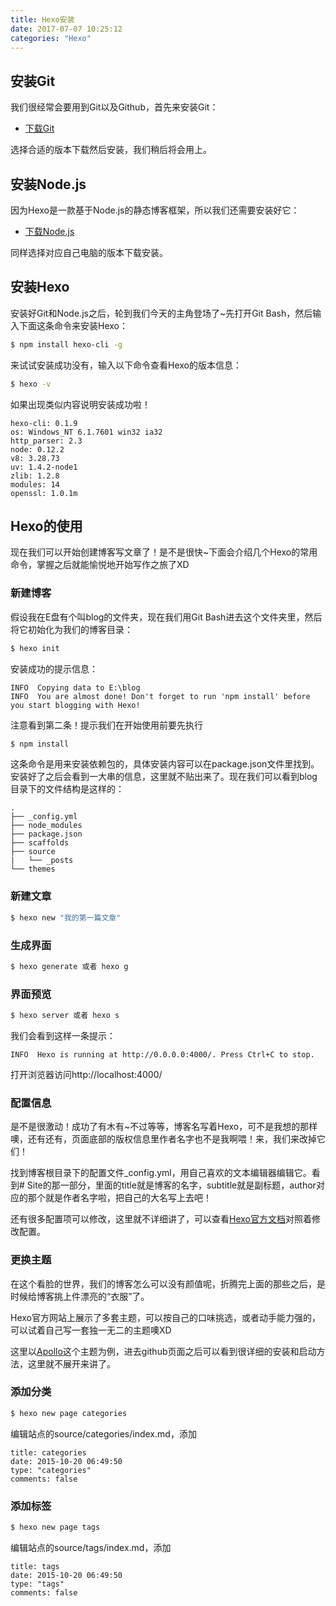 ```yaml
---
title: Hexo安装
date: 2017-07-07 10:25:12
categories: "Hexo"
---
```


## 安装Git ##
我们很经常会要用到Git以及Github，首先来安装Git：

- [下载Git](https://git-scm.com/downloads)

选择合适的版本下载然后安装，我们稍后将会用上。


## 安装Node.js ##
因为Hexo是一款基于Node.js的静态博客框架，所以我们还需要安装好它：

- [下载Node.js](https://nodejs.org/en/download/)

同样选择对应自己电脑的版本下载安装。

## 安装Hexo ##
安装好Git和Node.js之后，轮到我们今天的主角登场了~先打开Git Bash，然后输入下面这条命令来安装Hexo：

``` bash
$ npm install hexo-cli -g
```

来试试安装成功没有，输入以下命令查看Hexo的版本信息：

``` bash
$ hexo -v
```

如果出现类似内容说明安装成功啦！

    hexo-cli: 0.1.9
	os: Windows_NT 6.1.7601 win32 ia32
	http_parser: 2.3
	node: 0.12.2
	v8: 3.28.73
	uv: 1.4.2-node1
	zlib: 1.2.8
	modules: 14
	openssl: 1.0.1m

## Hexo的使用 ##

现在我们可以开始创建博客写文章了！是不是很快~下面会介绍几个Hexo的常用命令，掌握之后就能愉悦地开始写作之旅了XD

### 新建博客 ###

假设我在E盘有个叫blog的文件夹，现在我们用Git Bash进去这个文件夹里，然后将它初始化为我们的博客目录：

``` bash
$ hexo init
```

安装成功的提示信息：

	INFO  Copying data to E:\blog
	INFO  You are almost done! Don't forget to run 'npm install' before you start blogging with Hexo!

注意看到第二条！提示我们在开始使用前要先执行

``` bash
$ npm install
```

这条命令是用来安装依赖包的，具体安装内容可以在package.json文件里找到。安装好了之后会看到一大串的信息，这里就不贴出来了。现在我们可以看到blog目录下的文件结构是这样的：

	.
	├── _config.yml
	├── node_modules
	├── package.json
	├── scaffolds
	├── source
	|   └── _posts
	└── themes

### 新建文章 ###

``` bash
$ hexo new "我的第一篇文章"
```

### 生成界面 ###

``` bash
$ hexo generate 或者 hexo g
```

### 界面预览 ###

``` bash
$ hexo server 或者 hexo s
```

我们会看到这样一条提示：

	INFO  Hexo is running at http://0.0.0.0:4000/. Press Ctrl+C to stop.

打开浏览器访问http://localhost:4000/

### 配置信息 ###

是不是很激动！成功了有木有~不过等等，博客名写着Hexo，可不是我想的那样噢，还有还有，页面底部的版权信息里作者名字也不是我啊喂！来，我们来改掉它们！

找到博客根目录下的配置文件_config.yml，用自己喜欢的文本编辑器编辑它。看到# Site的那一部分，里面的title就是博客的名字，subtitle就是副标题，author对应的那个就是作者名字啦，把自己的大名写上去吧！

还有很多配置项可以修改，这里就不详细讲了，可以查看[Hexo官方文档](https://hexo.io/docs/configuration.html)对照着修改配置。

### 更换主题 ###

在这个看脸的世界，我们的博客怎么可以没有颜值呢，折腾完上面的那些之后，是时候给博客挑上件漂亮的“衣服”了。

Hexo官方网站上展示了多套主题，可以按自己的口味挑选，或者动手能力强的，可以试着自己写一套独一无二的主题噢XD

这里以[Apollo](https://github.com/pinggod/hexo-theme-apollo)这个主题为例，进去github页面之后可以看到很详细的安装和启动方法，这里就不展开来讲了。

### 添加分类 ###

``` bash
$ hexo new page categories
```

编辑站点的source/categories/index.md，添加

	title: categories
	date: 2015-10-20 06:49:50
	type: "categories"
	comments: false


### 添加标签 ###

```bash
$ hexo new page tags
```

编辑站点的source/tags/index.md，添加

	title: tags
	date: 2015-10-20 06:49:50
	type: "tags"
	comments: false